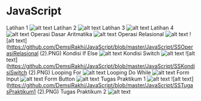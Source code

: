 # JavaScript
Latihan 1
![alt text](https://github.com/DemsiRakhi/JavaScript/blob/master/JavaScript/SSLatihan1.PNG)
Latihan 2
![alt text](https://github.com/DemsiRakhi/JavaScript/blob/master/JavaScript/SSLatihan2.PNG)
Latihan 3
![alt text](https://github.com/DemsiRakhi/JavaScript/blob/master/JavaScript/SSLatihan3.PNG)
Latihan 4
![alt text](https://github.com/DemsiRakhi/JavaScript/blob/master/JavaScript/SSLatihan4.PNG)
Operasi Dasar Aritmatika
![alt text](https://github.com/DemsiRakhi/JavaScript/blob/master/JavaScript/SSAritmatika.PNG)
Operasi Relasional
![alt text](https://github.com/DemsiRakhi/JavaScript/blob/master/JavaScript/SSOperasiRelasional.PNG)
![alt text](https://github.com/DemsiRakhi/JavaScript/blob/master/JavaScript/SSOperasiRelasional (2).PNG)
Kondisi If Else
![alt text](https://github.com/DemsiRakhi/JavaScript/blob/master/JavaScript/SSKondisiIfElse.PNG)
Kondisi Switch
![alt text](https://github.com/DemsiRakhi/JavaScript/blob/master/JavaScript/SSKondisiSwitch.PNG)
![alt text](https://github.com/DemsiRakhi/JavaScript/blob/master/JavaScript/SSKondisiSwitch (2).PNG)
Looping For
![alt text](https://github.com/DemsiRakhi/JavaScript/blob/master/JavaScript/SSLoopingFor.PNG)
Looping Do While
![alt text](https://github.com/DemsiRakhi/JavaScript/blob/master/JavaScript/SSLoopingDoWhile.PNG)
Form Input
![alt text](https://github.com/DemsiRakhi/JavaScript/blob/master/JavaScript/SSFormInput.PNG)
Form Button
![alt text](https://github.com/DemsiRakhi/JavaScript/blob/master/JavaScript/SSFormButton.PNG)
Tugas Praktikum 1
![alt text](https://github.com/DemsiRakhi/JavaScript/blob/master/JavaScript/SSTugasPraktikum1.PNG)
![alt text](https://github.com/DemsiRakhi/JavaScript/blob/master/JavaScript/SSTugasPraktikum1 (2).PNG)
Tugas Praktikum 2
![alt text](https://github.com/DemsiRakhi/JavaScript/blob/master/JavaScript/SSTugasPraktikum2.PNG)
